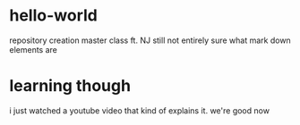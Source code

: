 # hello-world
repository creation master class ft. NJ
still not entirely sure what mark down elements are
# learning though
i just watched a youtube video that kind of explains it. 
we're good now
